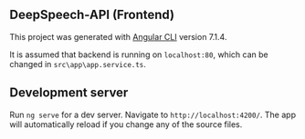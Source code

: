 ## DeepSpeech-API (Frontend)

This project was generated with [Angular CLI](https://github.com/angular/angular-cli) version 7.1.4. 

It is assumed that backend is running on `localhost:80`, which can be changed in `src\app\app.service.ts`.  

## Development server

Run `ng serve` for a dev server. Navigate to `http://localhost:4200/`. The app will automatically reload if you change any of the source files.